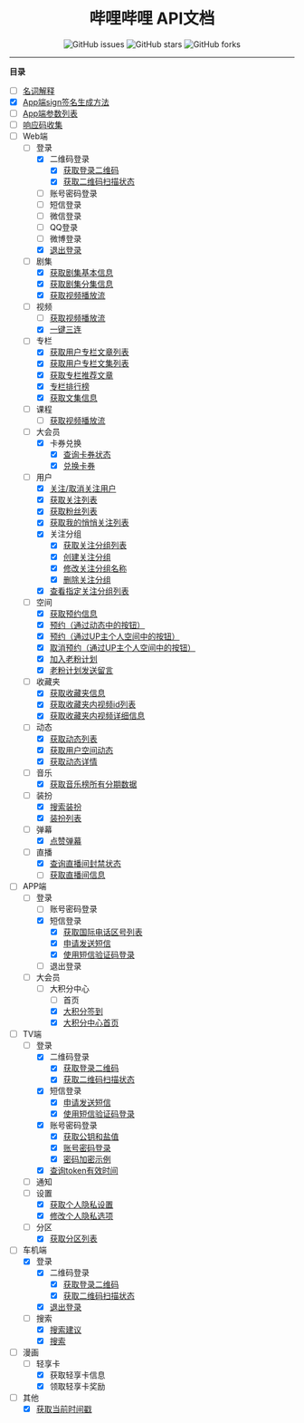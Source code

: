 <h1 align="center">哔哩哔哩 API文档</h1>
<p align="center">
    <a href="https://github.com/7rikka/bilibili-api-docs/issues" style="text-decoration:none">
        <img src="https://img.shields.io/github/issues/7rikka/bilibili-api-docs.svg" alt="GitHub issues"/>
    </a>
    <a href="https://github.com/7rikka/bilibili-api-docs/stargazers" style="text-decoration:none" >
        <img src="https://img.shields.io/github/stars/7rikka/bilibili-api-docs.svg" alt="GitHub stars"/>
    </a>
    <a href="https://github.com/7rikka/bilibili-api-docs/network" style="text-decoration:none" >
        <img src="https://img.shields.io/github/forks/7rikka/bilibili-api-docs.svg" alt="GitHub forks"/>
    </a>
</p>

---

**目录**

- [ ] [名词解释](md/description.md)
- [X] [App端sign签名生成方法](md/app_sign.md)
- [ ] [App端参数列表](md/params.md)
- [ ] [响应码收集](code.md)
- [ ] Web端
    - [ ] 登录
        - [X] 二维码登录
            - [X] [获取登录二维码](login/qr_web.md#获取登录二维码)
            - [X] [获取二维码扫描状态](login/qr_web.md#获取二维码扫描状态)
        - [ ] 账号密码登录
        - [ ] 短信登录
        - [ ] 微信登录
        - [ ] QQ登录
        - [ ] 微博登录
        - [X] [退出登录](login/logout_web.md#退出登录)
    - [ ] 剧集
        - [X] [获取剧集基本信息](bangumi/info.md#获取剧集基本信息)
        - [X] [获取剧集分集信息](bangumi/info.md#获取剧集分集信息)
        - [X] [获取视频播放流](bangumi/playurl_web.md#获取视频播放流)
    - [ ] 视频
        - [ ] [获取视频播放流](video/playurl_web.md#获取视频播放流)
        - [X] [一键三连](video/triple_web.md#一键三连)
    - [ ] 专栏
        - [X] [获取用户专栏文章列表](article/list.md#获取用户专栏文章列表)
        - [X] [获取用户专栏文集列表](article/list.md#获取用户专栏文集列表)
        - [X] [获取专栏推荐文章](article/recommends.md#获取专栏推荐文章)
        - [X] [专栏排行榜](article/rank.md#专栏排行榜)
        - [X] [获取文集信息](article/readlist.md#获取文集信息)
    - [ ] 课程
        - [ ] [获取视频播放流]()
    - [ ] 大会员
        - [X] 卡券兑换
            - [X] [查询卡券状态](vip/privilege.md#查询卡券状态)
            - [X] [兑换卡券](vip/privilege.md#兑换卡券)
    - [ ] 用户
        - [X] [关注/取消关注用户](user/relation.md#关注取消关注用户)
        - [X] [获取关注列表](user/following.md#获取关注列表)
        - [X] [获取粉丝列表](user/follower.md#获取粉丝列表)
        - [X] [获取我的悄悄关注列表](user/whispers.md#获取我的悄悄关注列表)
        - [X] 关注分组
            - [X] [获取关注分组列表](user/tag.md#获取关注分组列表)
            - [X] [创建关注分组](user/tag.md#创建关注分组)
            - [X] [修改关注分组名称](user/tag.md#修改关注分组名称)
            - [X] [删除关注分组](user/tag.md#删除关注分组)
        - [X] [查看指定关注分组列表](user/tag.md#查看指定关注分组列表)
    - [ ] 空间
        - [X] [获取预约信息](space/reservation.md#获取预约信息)
        - [X] [预约（通过动态中的按钮）](space/reservation.md#预约通过动态中的按钮)
        - [X] [预约（通过UP主个人空间中的按钮）](space/reservation.md#预约通过up主个人空间中的按钮)
        - [X] [取消预约（通过UP主个人空间中的按钮）](space/reservation.md#取消预约通过up主个人空间中的按钮)
        - [X] [加入老粉计划](user/contract.md#加入老粉计划)
        - [X] [老粉计划发送留言](user/contract.md#老粉计划发送留言)
    - [ ] 收藏夹
        - [X] [获取收藏夹信息](fav/detail.md#获取收藏夹信息)
        - [X] [获取收藏夹内视频id列表](fav/detail.md#获取收藏夹内视频id列表)
        - [X] [获取收藏夹内视频详细信息](fav/detail.md#获取收藏夹内视频详细信息)
    - [ ] 动态
        - [X] [获取动态列表](dynamic/all.md#获取动态列表)
        - [X] [获取用户空间动态](dynamic/space.md#获取用户空间动态)
        - [X] [获取动态详情](dynamic/detail.md#获取动态详情)
    - [ ] 音乐
        - [X] [获取音乐榜所有分期数据](music/rank.md#获取音乐榜所有分期数据)
    - [ ] 装扮
        - [X] [搜索装扮](garb/search.md#搜索装扮)
        - [X] [装扮列表](garb/list.md#装扮列表)
    - [ ] 弹幕
        - [X] [点赞弹幕](danmaku/thumb_up.md#点赞弹幕)
    - [ ] 直播
        - [X] [查询直播间封禁状态](live/ban.md#查询直播间封禁状态)
        - [ ] [获取直播间信息](live/info.md#获取直播间信息)
- [ ] APP端
    - [ ] 登录
        - [ ] 账号密码登录
        - [X] 短信登录
            - [X] [获取国际电话区号列表](login/sms_app.md#获取国际电话区号列表)
            - [X] [申请发送短信](login/sms_app.md#申请发送短信)
            - [X] [使用短信验证码登录](login/sms_app.md#使用短信验证码登录)
        - [ ] 退出登录
    - [ ] 大会员
        - [ ] 大积分中心
            - [ ] 首页
            - [X] [大积分签到](vip/sign.md#大积分签到)
            - [X] [大积分中心首页](vip/point.md#大积分中心首页)
- [ ] TV端
    - [ ] 登录
        - [X] 二维码登录
            - [X] [获取登录二维码](login/qr_tv.md#获取登录二维码)
            - [X] [获取二维码扫描状态](login/qr_tv.md#获取二维码扫描状态)
        - [X] 短信登录
            - [X] [申请发送短信](login/sms_tv.md#申请发送短信)
            - [X] [使用短信验证码登录](login/sms_tv.md#使用短信验证码登录)
        - [X] 账号密码登录
            - [X] [获取公钥和盐值](login/password_tv.md#获取公钥和盐值)
            - [X] [账号密码登录](login/password_tv.md#账号密码登录)
            - [X] [密码加密示例](login/password_tv.md#密码加密示例)
        - [X] [查询token有效时间](login/info_tv.md#查询token有效时间)
    - [ ] 通知
    - [ ] 设置
        - [X] [获取个人隐私设置](setting/setting_tv.md#获取个人隐私设置)
        - [X] [修改个人隐私选项](setting/setting_tv.md#修改个人隐私选项)
    - [ ] 分区
        - [X] [获取分区列表](regin/regin_tv.md#获取分区列表)
- [ ] 车机端
    - [X] 登录
        - [X] 二维码登录
            - [X] [获取登录二维码](login/qr_car.md#获取登录二维码)
            - [X] [获取二维码扫描状态](login/qr_car.md#获取二维码扫描状态)
        - [X] [退出登录](login/logout_car.md#退出登录)
    - [ ] 搜索
        - [X] [搜索建议](search/search_car.md#搜索建议)
        - [X] [搜索](search/search_car.md#搜索)
- [ ] 漫画
    - [ ] 轻享卡
        - [X] 获取轻享卡信息
        - [X] 领取轻享卡奖励
- [ ] 其他
    - [X] [获取当前时间戳](other/now.md#获取当前时间戳)